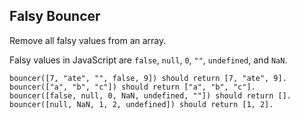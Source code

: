 ## Falsy Bouncer

Remove all falsy values from an array.

Falsy values in JavaScript are `false`, `null`, `0`, `""`, `undefined`, and `NaN`.

```
bouncer([7, "ate", "", false, 9]) should return [7, "ate", 9].
bouncer(["a", "b", "c"]) should return ["a", "b", "c"].
bouncer([false, null, 0, NaN, undefined, ""]) should return [].
bouncer([null, NaN, 1, 2, undefined]) should return [1, 2].

```
